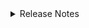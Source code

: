 <details markdown>
<summary>Release Notes</summary>

## 1.0.0 (2025-07-XX)

- Initial release of the Skills4EOSC Data Steward Curriculum.

</details>